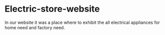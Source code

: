 # Electric-store-website
In our website it was a place where to exhibit the  all electrical appliances for home need and factory need.
